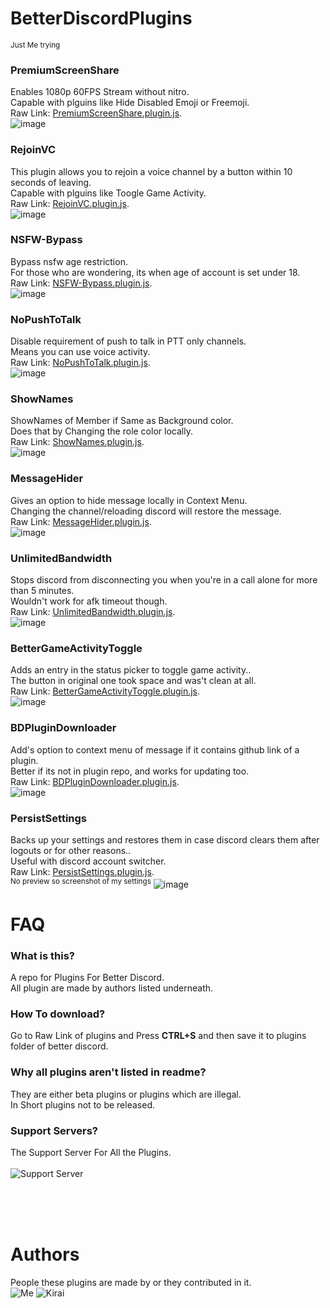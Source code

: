 # BetterDiscordPlugins
<sup>Just Me trying</sup>
### PremiumScreenShare
Enables 1080p 60FPS Stream without nitro.
<br>
Capable with plguins like Hide Disabled Emoji or Freemoji.
<br>
Raw Link:
[PremiumScreenShare.plugin.js](https://raw.githubusercontent.com/Tharki-God/BetterDiscordPlugins/master/PremiumScreenShare.plugin.js).
<br>
![image](https://user-images.githubusercontent.com/73281112/169863796-0b183624-a54c-4eac-820b-726ccad78ccb.png)
<br>
### RejoinVC
This plugin allows you to rejoin a voice channel by a button within 10 seconds of leaving.
<br>
Capable with plguins like Toogle Game Activity.
<br>
Raw Link:
[RejoinVC.plugin.js](https://raw.githubusercontent.com/Tharki-God/BetterDiscordPlugins/master/RejoinVC.plugin.js).
<br>
![image](https://user-images.githubusercontent.com/73281112/169864734-85d0eae5-3a02-43d2-beba-02aed1caf3d5.png)
<br>
### NSFW-Bypass
Bypass nsfw age restriction.
<br>
For those who are wondering, its when age of account is set under 18.
<br>
Raw Link:
[NSFW-Bypass.plugin.js](https://raw.githubusercontent.com/Tharki-God/BetterDiscordPlugins/master/NSFW-Bypass.plugin.js).
<br>
![image](https://user-images.githubusercontent.com/73281112/169865493-ab796986-e321-49d3-aec2-b99cf1ff7ea6.png)
<br>
### NoPushToTalk
Disable requirement of push to talk in PTT only channels.
<br>
Means you can use voice activity.
<br>
Raw Link:
[NoPushToTalk.plugin.js](https://raw.githubusercontent.com/Tharki-God/BetterDiscordPlugins/master/NoPushToTalk.plugin.js).
<br>
![image](https://user-images.githubusercontent.com/73281112/169914106-5b48b423-d36d-4d8e-8dbf-6cd54a4bf1f4.png)
<br>
### ShowNames
ShowNames of Member if Same as Background color.
<br>
Does that by Changing the role color locally.
<br>
Raw Link:
[ShowNames.plugin.js](https://raw.githubusercontent.com/Tharki-God/BetterDiscordPlugins/master/ShowNames.plugin.js).
<br>
![image](https://user-images.githubusercontent.com/73281112/169866915-4392a193-9ffc-425c-bd21-75b69f09b159.png)
<br>
### MessageHider
Gives an option to hide message locally in Context Menu.
<br>
Changing the channel/reloading discord will restore the message.
<br>
Raw Link:
[MessageHider.plugin.js](https://raw.githubusercontent.com/Tharki-God/BetterDiscordPlugins/master/MessageHider.plugin.js).
<br>
![image](https://user-images.githubusercontent.com/73281112/169927449-98e5fd41-1f60-4019-a51a-0108dbb81dbe.png)
<br>
### UnlimitedBandwidth
Stops discord from disconnecting you when you're in a call alone for more than 5 minutes.
<br>
Wouldn't work for afk timeout though.
<br>
Raw Link:
[UnlimitedBandwidth.plugin.js](https://raw.githubusercontent.com/Tharki-God/BetterDiscordPlugins/master/UnlimitedBandwidth.plugin.js).
<br>
![image](https://user-images.githubusercontent.com/73281112/169928263-6b044144-a9d3-4bbe-8912-b0ce649d368a.png)
<br>
### BetterGameActivityToggle
Adds an entry in the status picker to toggle game activity..
<br>
The button in original one took space and was't clean at all.
<br>
Raw Link:
[BetterGameActivityToggle.plugin.js](https://raw.githubusercontent.com/Tharki-God/BetterDiscordPlugins/master/BetterGameActivityToggle.plugin.js).
<br>
![image](https://user-images.githubusercontent.com/73281112/170150178-c6c82506-e3e5-46da-82c2-ffd574320c1d.png)
<br>
### BDPluginDownloader
Add's option to context menu of message if it contains github link of a plugin. 
<br>
Better if its not in plugin repo, and works for updating too.
<br>
Raw Link:
[BDPluginDownloader.plugin.js](https://raw.githubusercontent.com/Tharki-God/BetterDiscordPlugins/master/BDPluginDownloader.plugin.js).
<br>
![image](https://user-images.githubusercontent.com/73281112/170315629-92e32184-ae70-4c54-ae5b-71a5569fcc59.png)
<br>
### PersistSettings
Backs up your settings and restores them in case discord clears them after logouts or for other reasons.. 
<br>
Useful with discord account switcher.
<br>
Raw Link:
[PersistSettings.plugin.js](https://raw.githubusercontent.com/Tharki-God/BetterDiscordPlugins/master/PersistSettings.plugin.js).
<br>
<sup>No preview so screenshot of my settings</sup>
![image](https://user-images.githubusercontent.com/73281112/170521744-581e0556-32af-461d-a9a5-cc3f4ce8da1d.png)
<br>


# FAQ

### What is this?
A repo for Plugins For Better Discord.
<br>
All plugin are made by authors listed underneath.
### How To download?
Go to Raw Link of plugins and Press <b>CTRL+S</b> and then save it to plugins folder of better discord.

### Why all plugins aren't listed in readme?
They are either beta plugins or plugins which are illegal.
<br>
In Short plugins not to be released.

### Support Servers?
The Support Server For All the Plugins.
<br>
<br>
![Support Server](https://discordapp.com/api/guilds/919649417005506600/widget.png?style=banner3)


 <br><br><br>  

# Authors
People these plugins are made by or they contributed in it.
<br>
![Me](https://discord-readme-badge.vercel.app/api?id=887483349369765930)
![Kirai](https://discord-readme-badge.vercel.app/api?id=872383230328832031)
